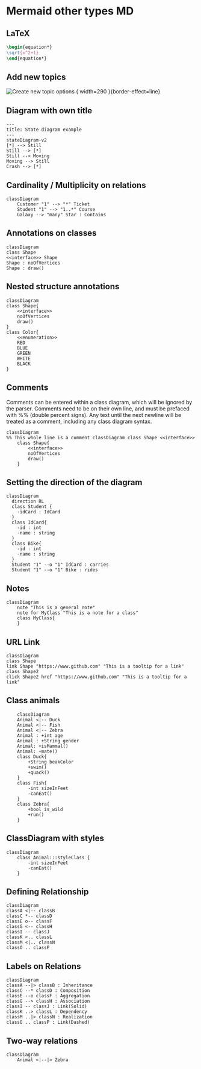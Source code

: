 # Mermaid other types MD

## LaTeX

```tex
\begin{equation*}
\sqrt{x^2+1}
\end{equation*}
```

<api-doc openapi-path="./../api-with-examples.yaml"></api-doc>

## Add new topics

![Create new topic options](dog.png)
{ width=290 }{border-effect=line}

## Diagram with own title

```mermaid
---
title: State diagram example
---
stateDiagram-v2
[*] --> Still
Still --> [*]
Still --> Moving
Moving --> Still
Crash --> [*]
```

## Cardinality / Multiplicity on relations

```mermaid
classDiagram
    Customer "1" --> "*" Ticket
    Student "1" --> "1..*" Course
    Galaxy --> "many" Star : Contains
```

## Annotations on classes

```mermaid
classDiagram
class Shape
<<interface>> Shape
Shape : noOfVertices
Shape : draw()
```

## Nested structure annotations

```mermaid
classDiagram
class Shape{
    <<interface>>
    noOfVertices
    draw()
}
class Color{
    <<enumeration>>
    RED
    BLUE
    GREEN
    WHITE
    BLACK
}
```

## Comments

Comments can be entered within a class diagram, which will be ignored by the parser. Comments need to be on their own line, and must be prefaced with %% (double percent signs). Any text until the next newline will be treated as a comment, including any class diagram syntax.

```mermaid
classDiagram
%% This whole line is a comment classDiagram class Shape <<interface>>
    class Shape{
        <<interface>>
        noOfVertices
        draw()
    }
```

## Setting the direction of the diagram

```mermaid
classDiagram
  direction RL
  class Student {
    -idCard : IdCard
  }
  class IdCard{
    -id : int
    -name : string
  }
  class Bike{
    -id : int
    -name : string
  }
  Student "1" --o "1" IdCard : carries
  Student "1" --o "1" Bike : rides
```

## Notes

```mermaid
classDiagram
    note "This is a general note"
    note for MyClass "This is a note for a class"
    class MyClass{
    }
```

## URL Link

```mermaid
classDiagram
class Shape
link Shape "https://www.github.com" "This is a tooltip for a link"
class Shape2
click Shape2 href "https://www.github.com" "This is a tooltip for a link"
```

## Class animals

```mermaid
    classDiagram
    Animal <|-- Duck
    Animal <|-- Fish
    Animal <|-- Zebra
    Animal : +int age
    Animal : +String gender
    Animal: +isMammal()
    Animal: +mate()
    class Duck{
        +String beakColor
        +swim()
        +quack()
    }
    class Fish{
        -int sizeInFeet
        -canEat()
    }
    class Zebra{
        +bool is_wild
        +run()
    }
```

## ClassDiagram with styles

```mermaid
classDiagram
    class Animal:::styleClass {
        -int sizeInFeet
        -canEat()
    }
```

## Defining Relationship

```mermaid
classDiagram
classA <|-- classB
classC *-- classD
classE o-- classF
classG <-- classH
classI -- classJ
classK <.. classL
classM <|.. classN
classO .. classP
```

## Labels on Relations

```mermaid
classDiagram
classA --|> classB : Inheritance
classC --* classD : Composition
classE --o classF : Aggregation
classG --> classH : Association
classI -- classJ : Link(Solid)
classK ..> classL : Dependency
classM ..|> classN : Realization
classO .. classP : Link(Dashed)
```

## Two-way relations

```mermaid
classDiagram
    Animal <|--|> Zebra
```